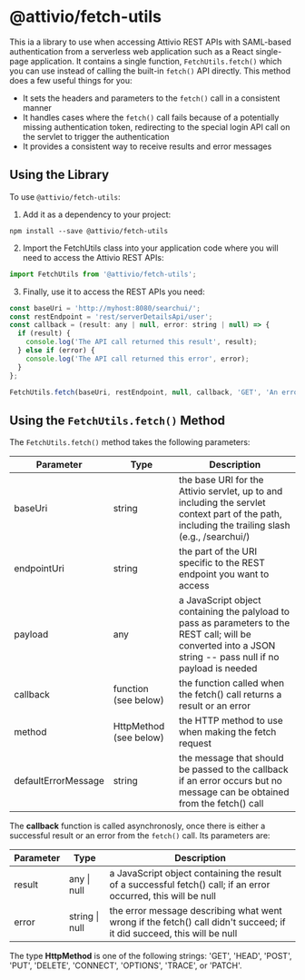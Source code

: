 # @attivio/fetch-utils

This ia a library to use when accessing Attivio REST APIs with SAML-based authentication from a serverless web application such as a React single-page application. It contains a single function, `FetchUtils.fetch()` which you can use instead of calling the built-in `fetch()` API directly. This method does a few useful things for you:

* It sets the headers and parameters to the `fetch()` call in a consistent manner
* It handles cases where the `fetch()` call fails because of a potentially missing authentication token, redirecting to the special login API call on the servlet to trigger the authentication
* It provides a consistent way to receive results and error messages

## Using the Library

To use `@attivio/fetch-utils`:

1. Add it as a dependency to your project:

```
npm install --save @attivio/fetch-utils
```

2. Import the FetchUtils class into your application code where you will need to access the Attivio REST APIs:

```javascript
import FetchUtils from '@attivio/fetch-utils';
```

3. Finally, use it to access the REST APIs you need:

```javascript
const baseUri = 'http://myhost:8080/searchui/';
const restEndpoint = 'rest/serverDetailsApi/user';
const callback = (result: any | null, error: string | null) => {
  if (result) {
    console.log('The API call returned this result', result);
  } else if (error) {
    console.log('The API call returned this error', error);
  }
};

FetchUtils.fetch(baseUri, restEndpoint, null, callback, 'GET', 'An error occured.');
```

## Using the `FetchUtils.fetch()` Method

The `FetchUtils.fetch()` method takes the following parameters:

| Parameter | Type | Description |
|-----------|------|-------------|
| baseUri   | string | the base URI for the Attivio servlet, up to and including the servlet context part of the path, including the trailing slash (e.g., /searchui/) |
| endpointUri | string | the part of the URI specific to the REST endpoint you want to access |
| payload | any | a JavaScript object containing the palyload to pass as parameters to the REST call; will be converted into a JSON string -- pass null if no payload is needed |
| callback | function (see below) | the function called when the fetch() call returns a result or an error |
| method | HttpMethod (see below) | the HTTP method to use when making the fetch request |
| defaultErrorMessage | string | the message that should be passed to the callback if an error occurs but no message can be obtained from the fetch() call |

The **callback** function is called asynchronosly, once there is either a successful result or an error from the `fetch()` call. Its parameters are:

| Parameter | Type | Description |
|-----------|------|-------------|
| result | any \| null | a JavaScript object containing the result of a successful fetch() call; if an error occurred, this will be null |
| error | string \| null | the error message describing what went wrong if the fetch() call didn't succeed; if it did succeed, this will be null |

The type **HttpMethod** is one of the following strings: 'GET', 'HEAD', 'POST', 'PUT', 'DELETE', 'CONNECT', 'OPTIONS', 'TRACE', or 'PATCH'.
